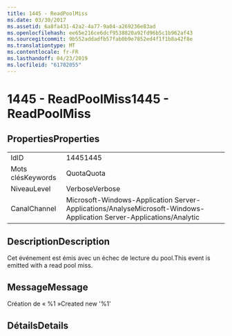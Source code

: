 ```yaml
---
title: 1445 - ReadPoolMiss
ms.date: 03/30/2017
ms.assetid: 6a8fa431-42a2-4a77-9a04-a269236e83ad
ms.openlocfilehash: ee65e216ce6dcf9538820a92fd96b5c1b962af43
ms.sourcegitcommit: 9b552addadfb57fab0b9e7852ed4f1f1b8a42f8e
ms.translationtype: MT
ms.contentlocale: fr-FR
ms.lasthandoff: 04/23/2019
ms.locfileid: "61782055"
---
```

# <a name="1445---readpoolmiss"></a><span data-ttu-id="54032-102">1445 - ReadPoolMiss</span><span class="sxs-lookup"><span data-stu-id="54032-102">1445 - ReadPoolMiss</span></span>
## <a name="properties"></a><span data-ttu-id="54032-103">Properties</span><span class="sxs-lookup"><span data-stu-id="54032-103">Properties</span></span>  
  
|||  
|-|-|  
|<span data-ttu-id="54032-104">Id</span><span class="sxs-lookup"><span data-stu-id="54032-104">ID</span></span>|<span data-ttu-id="54032-105">1445</span><span class="sxs-lookup"><span data-stu-id="54032-105">1445</span></span>|  
|<span data-ttu-id="54032-106">Mots clés</span><span class="sxs-lookup"><span data-stu-id="54032-106">Keywords</span></span>|<span data-ttu-id="54032-107">Quota</span><span class="sxs-lookup"><span data-stu-id="54032-107">Quota</span></span>|  
|<span data-ttu-id="54032-108">Niveau</span><span class="sxs-lookup"><span data-stu-id="54032-108">Level</span></span>|<span data-ttu-id="54032-109">Verbose</span><span class="sxs-lookup"><span data-stu-id="54032-109">Verbose</span></span>|  
|<span data-ttu-id="54032-110">Canal</span><span class="sxs-lookup"><span data-stu-id="54032-110">Channel</span></span>|<span data-ttu-id="54032-111">Microsoft-Windows-Application Server-Applications/Analyse</span><span class="sxs-lookup"><span data-stu-id="54032-111">Microsoft-Windows-Application Server-Applications/Analytic</span></span>|  
  
## <a name="description"></a><span data-ttu-id="54032-112">Description</span><span class="sxs-lookup"><span data-stu-id="54032-112">Description</span></span>  
 <span data-ttu-id="54032-113">Cet événement est émis avec un échec de lecture du pool.</span><span class="sxs-lookup"><span data-stu-id="54032-113">This event is emitted with a read pool miss.</span></span>  
  
## <a name="message"></a><span data-ttu-id="54032-114">Message</span><span class="sxs-lookup"><span data-stu-id="54032-114">Message</span></span>  
 <span data-ttu-id="54032-115">Création de « %1 »</span><span class="sxs-lookup"><span data-stu-id="54032-115">Created new '%1'</span></span>  
  
## <a name="details"></a><span data-ttu-id="54032-116">Détails</span><span class="sxs-lookup"><span data-stu-id="54032-116">Details</span></span>
